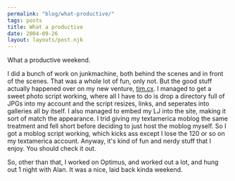 ```yaml
---
permalink: "blog/what-productive/"
tags: posts
title: What a productive
date: 2004-09-26
layout: layouts/post.njk
---
```


What a productive weekend.

I did a bunch of work on junkmachine, both behind the scenes and in front of the scenes. That was a whole lot of fun, only not. But the good stuff actually happened over on my new venture, [tim.cx][1]. I managed to get a sweet photo script working, where all I have to do is drop a directory full of JPGs into my account and the script resizes, links, and seperates into galleries all by itself. I also managed to embed my LJ into the site, making it sort of match the appearance. I trid giving my textamerica moblog the same treatment and fell short before deciding to just host the moblog myself. So I got a moblog script working, which kicks ass except I lose the 120 or so on my textamerica account. Anyway, it's kind of fun and nerdy stuff that I enjoy. You should check it out.

So, other than that, I worked on Optimus, and worked out a lot, and hung out 1 night with Alan. It was a nice, laid back kinda weekend.

 [1]: http://tim.cx
